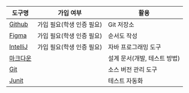 | 도구명                     | 가입 여부           | 활용                    |
| ----------------------- | --------------- | --------------------- |
| [Github](Github.md)     | 가입 필요(학생 인증 필요) | Git 저장소               |
| [Figma](Figma.md)       | 가입 필요(학생 인증 필요) | 순서도 작성                |
| [IntelliJ](IntelliJ.md) | 가입 필요(학생 인증 필요) | 자바 프로그래밍 도구           |
| [마크다운](마크다운.md)         |                 | 설계 문서(개발, 테스트 방법)<br> |
| [Git](Git.md)           |                 | 소스 버전 관리 도구           |
| [Junit](Junit.md)       |                 | 테스트 자동화               |
